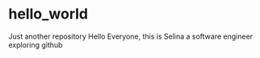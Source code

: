 # hello_world
Just another repository
Hello Everyone, this is Selina a software engineer exploring github
